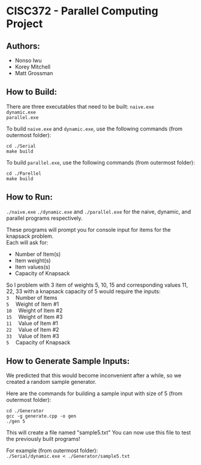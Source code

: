 # CISC372 - Parallel Computing Project
## Authors:
* Nonso Iwu
* Korey Mitchell
* Matt Grossman

## How to Build:
There are three executables that need to be built:
```naive.exe```<br>
```dynamic.exe```<br>
```parallel.exe ```

To build ```naive.exe``` and ```dynamic.exe```, use the following commands (from outermost folder):
```
cd ./Serial
make build
```

To build ```parallel.exe```, use the following commands (from outermost folder):
```
cd ./Parellel
make build
```

## How to Run:
```./naive.exe```
```./dynamic.exe```
and
```./parallel.exe```
for the naive, dynamic, and parallel programs respectively.

These programs will prompt you for console input for items for the knapsack problem.\
Each will ask for:
* Number of Item(s)
* Item weight(s)
* Item values(s)
* Capacity of Knapsack

So I problem with 3 item of weights 5, 10, 15 and corresponding values 11, 22, 33 with a knapsack capacity of 5 would require the inputs:\
```3```   &ensp;&ensp;Number of Items\
```5```   &ensp;&ensp;Weight of Item \#1\
```10```  &ensp;&ensp;Weight of Item \#2\
```15```  &ensp;&ensp;Weight of Item \#3\
```11```  &ensp;&ensp;Value of Item \#1\
```22```  &ensp;&ensp;Value of Item \#2\
```33```  &ensp;&ensp;Value of Item \#3\
```5```   &ensp;&ensp;Capacity of Knapsack

## How to Generate Sample Inputs:
We predicted that this would become inconvenient after a while, so we created a random sample generator.

Here are the commands for building a sample input with size of 5 (from outermost folder):
```
cd ./Generator
gcc -g generate.cpp -o gen
./gen 5
```

This will create a file named "sample5.txt"
You can now use this file to test the previously built programs!

For example (from outermost folder):\
```./Serial/dynamic.exe < ./Generator/sample5.txt``` 
